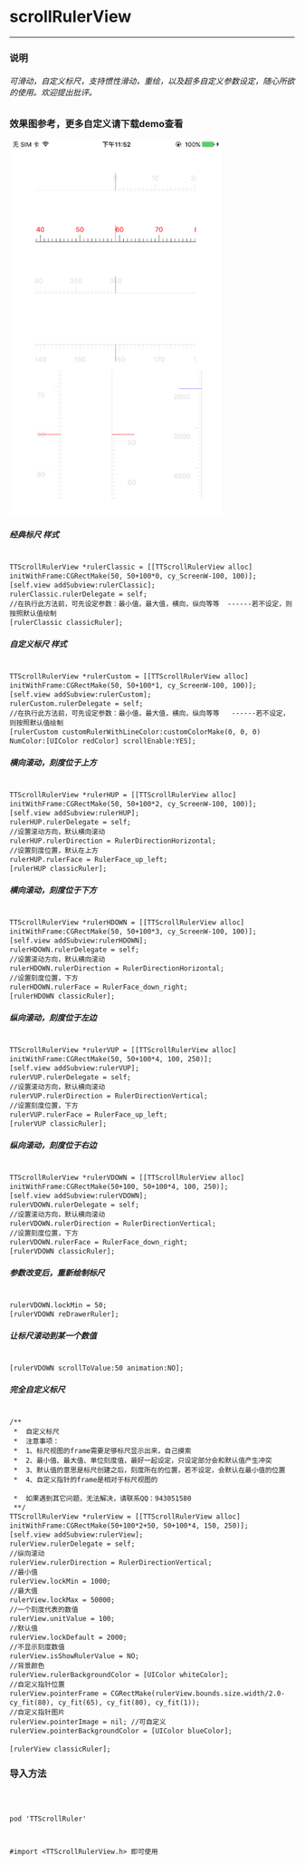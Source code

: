 # scrollRulerView
---
### 说明
###### 可滑动，自定义标尺，支持惯性滑动，重绘，以及超多自定义参数设定，随心所欲的使用。欢迎提出批评。

### 效果图参考，更多自定义请下载demo查看

<img src="https://github.com/clarkIsMe/image/blob/master/biaochi.png" width = "375" height = "667" alt="图片名称" align=center />

##### 经典标尺 样式
<pre><code>
TTScrollRulerView *rulerClassic = [[TTScrollRulerView alloc] initWithFrame:CGRectMake(50, 50+100*0, cy_ScreenW-100, 100)];
[self.view addSubview:rulerClassic];
rulerClassic.rulerDelegate = self;
//在执行此方法前，可先设定参数：最小值，最大值，横向，纵向等等  ------若不设定，则按照默认值绘制
[rulerClassic classicRuler];
</code></pre>

##### 自定义标尺 样式
<pre><code>
TTScrollRulerView *rulerCustom = [[TTScrollRulerView alloc] initWithFrame:CGRectMake(50, 50+100*1, cy_ScreenW-100, 100)];
[self.view addSubview:rulerCustom];
rulerCustom.rulerDelegate = self;
//在执行此方法前，可先设定参数：最小值，最大值，横向，纵向等等   ------若不设定，则按照默认值绘制
[rulerCustom customRulerWithLineColor:customColorMake(0, 0, 0) NumColor:[UIColor redColor] scrollEnable:YES];
</code></pre>

##### 横向滚动，刻度位于上方
<pre><code>
TTScrollRulerView *rulerHUP = [[TTScrollRulerView alloc] initWithFrame:CGRectMake(50, 50+100*2, cy_ScreenW-100, 100)];
[self.view addSubview:rulerHUP];
rulerHUP.rulerDelegate = self;
//设置滚动方向，默认横向滚动
rulerHUP.rulerDirection = RulerDirectionHorizontal;
//设置刻度位置，默认在上方
rulerHUP.rulerFace = RulerFace_up_left;
[rulerHUP classicRuler];
</code></pre>
##### 横向滚动，刻度位于下方
<pre><code>
TTScrollRulerView *rulerHDOWN = [[TTScrollRulerView alloc] initWithFrame:CGRectMake(50, 50+100*3, cy_ScreenW-100, 100)];
[self.view addSubview:rulerHDOWN];
rulerHDOWN.rulerDelegate = self;
//设置滚动方向，默认横向滚动
rulerHDOWN.rulerDirection = RulerDirectionHorizontal;
//设置刻度位置，下方
rulerHDOWN.rulerFace = RulerFace_down_right;
[rulerHDOWN classicRuler];
</code></pre>

##### 纵向滚动，刻度位于左边
<pre><code>
TTScrollRulerView *rulerVUP = [[TTScrollRulerView alloc] initWithFrame:CGRectMake(50, 50+100*4, 100, 250)];
[self.view addSubview:rulerVUP];
rulerVUP.rulerDelegate = self;
//设置滚动方向，默认横向滚动
rulerVUP.rulerDirection = RulerDirectionVertical;
//设置刻度位置，下方
rulerVUP.rulerFace = RulerFace_up_left;
[rulerVUP classicRuler];
</code></pre>

##### 纵向滚动，刻度位于右边
<pre><code>
TTScrollRulerView *rulerVDOWN = [[TTScrollRulerView alloc] initWithFrame:CGRectMake(50+100, 50+100*4, 100, 250)];
[self.view addSubview:rulerVDOWN];
rulerVDOWN.rulerDelegate = self;
//设置滚动方向，默认横向滚动
rulerVDOWN.rulerDirection = RulerDirectionVertical;
//设置刻度位置，下方
rulerVDOWN.rulerFace = RulerFace_down_right;
[rulerVDOWN classicRuler];
</code></pre>

##### 参数改变后，重新绘制标尺
<pre><code>
rulerVDOWN.lockMin = 50;
[rulerVDOWN reDrawerRuler];
</code></pre>

##### 让标尺滚动到某一个数值
<pre><code>
[rulerVDOWN scrollToValue:50 animation:NO];
</code></pre>

##### 完全自定义标尺
<pre><code>
/**
 *  自定义标尺
 *  注意事项：
 *  1、标尺视图的frame需要足够标尺显示出来，自己摸索
 *  2、最小值、最大值、单位刻度值，最好一起设定，只设定部分会和默认值产生冲突
 *  3、默认值的意思是标尺创建之后，刻度所在的位置，若不设定，会默认在最小值的位置
 *  4、自定义指针的frame是相对于标尺视图的

 *  如果遇到其它问题，无法解决，请联系QQ：943051580
 **/
TTScrollRulerView *rulerView = [[TTScrollRulerView alloc] initWithFrame:CGRectMake(50+100*2+50, 50+100*4, 150, 250)];
[self.view addSubview:rulerView];
rulerView.rulerDelegate = self;
//纵向滚动
rulerView.rulerDirection = RulerDirectionVertical;
//最小值
rulerView.lockMin = 1000;
//最大值
rulerView.lockMax = 50000;
//一个刻度代表的数值
rulerView.unitValue = 100;
//默认值
rulerView.lockDefault = 2000;
//不显示刻度数值
rulerView.isShowRulerValue = NO;
//背景颜色
rulerView.rulerBackgroundColor = [UIColor whiteColor];
//自定义指针位置
rulerView.pointerFrame = CGRectMake(rulerView.bounds.size.width/2.0-cy_fit(80), cy_fit(65), cy_fit(80), cy_fit(1));
//自定义指针图片
rulerView.pointerImage = nil; //可自定义
rulerView.pointerBackgroundColor = [UIColor blueColor];

[rulerView classicRuler];
</code></pre>

### 导入方法
<code>

pod 'TTScrollRuler'

#import <TTScrollRulerView.h> 即可使用

</code>
